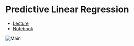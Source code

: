 # Predictive Linear Regression

- [Lecture](lecture.pdf)
- [Notebook](predictive-linear-regression.ipynb)

![Main](main.png)

